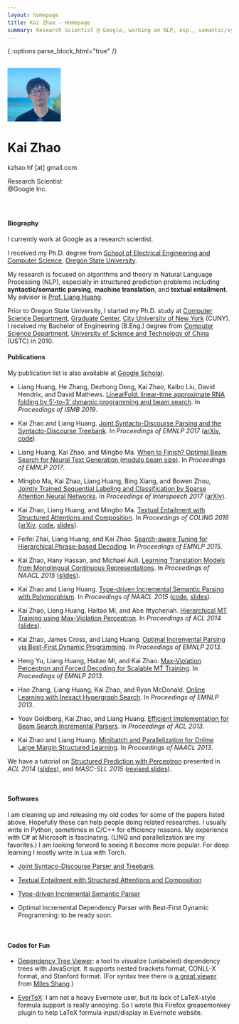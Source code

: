 ```yaml
---
layout: homepage
title: Kai Zhao - Homepage
summary: Research Scientist @ Google, working on NLP, esp., semantic/syntactic parsing, machine translation.
---
```


{::options parse_block_html="true" /}
<div class="vertical-center" id="myhead">
<div class="row">

<div class="col-xs-12 col-md-10 col-md-offset-1" style="margin-top:30px; margin-bottom:60px;">
<img src="img/kaizhao_photo.jpg" class="img-responsive img-circle center-block" style="max-width:120px">
<div class="text-center" markdown="0">
<h1> Kai Zhao </h1>
<p> kzhao.hf [at] gmail.com  </p>
<p> Research Scientist <br />@Google Inc. </p>
</div>
</div>

#### Biography

I currently work at Google as a research scientist.

I received my Ph.D. degree from [School of Electrical Engineering and Computer Science](http://eecs.oregonstate.edu/), [Oregon State University](http://www.oregonstate.edu).

My research is focused on algorithms and theory in Natural Language Processing (NLP), especially in structured prediction problems including **syntactic/semantic parsing**, **machine translation**, and **textual entailment**. My advisor is [Prof. Liang Huang](http://web.engr.oregonstate.edu/~huanlian/).

Prior to Oregon State University, I started my Ph.D. study at [Computer Science Department](http://cs.gc.cuny.edu/), [Graduate Center](http://www.gc.cuny.edu/), [City University of New York](http://www.cuny.edu/index.html) (CUNY). I received my Bachelor of Engineering (B.Eng.) degree from [Computer Science Department](http://cs.ustc.edu.cn/), [University of Science and Technology of China](http://www.ustc.edu.cn/) (USTC) in 2010.

</div>
</div>

#### Publications

My publication list is also available at [Google Scholar](http://scholar.google.com/citations?user=5CCzY6MAAAAJ&hl=en).

* Liang Huang, He Zhang, Dezhong Deng, Kai Zhao, Kaibo Liu, David Hendrix, and David Mathews. [LinearFold: linear-time approximate RNA folding by 5’-to-3’ dynamic programming and beam search](https://academic.oup.com/bioinformatics/article-pdf/35/14/i295/29098742/btz375.pdf). In _Proceedings of ISMB 2019_. 


* Kai Zhao and Liang Huang. [Joint Syntacto-Discourse Parsing and the Syntacto-Discourse Treebank](http://aclweb.org/anthology/D/D17/D17-1225.pdf). In _Proceedings of EMNLP 2017_ ([arXiv](https://arxiv.org/abs/1708.08484), [code](https://github.com/kaayy/josydipa)).


* Liang Huang, Kai Zhao, and Mingbo Ma. [When to Finish? Optimal Beam Search for Neural Text Generation (modulo beam size)](http://aclweb.org/anthology/D/D17/D17-1227.pdf). In _Proceedings of EMNLP 2017_. 


* Mingbo Ma, Kai Zhao, Liang Huang, Bing Xiang, and Bowen Zhou, [Jointly Trained Sequential Labeling and Classification by Sparse Attention Neural Networks](http://www.isca-speech.org/archive/Interspeech_2017/pdfs/1321.PDF). In _Proceedings of Interspeech 2017_ ([arXiv](https://arxiv.org/abs/1709.10191)). 


* Kai Zhao, Liang Huang, and Mingbo Ma. [Textual Entailment with Structured Attentions and Composition](http://aclweb.org/anthology/C16-1212). In _Proceedings of COLING 2016_ ([arXiv](https://arxiv.org/abs/1701.01126), [code](https://github.com/kaayy/structured-attention), [slides](files/structuredatt_slides.pdf)). 


* Feifei Zhai, Liang Huang, and Kai Zhao. [Search-aware Tuning for Hierarchical Phrase-based Decoding](http://aclweb.org/anthology/D/D15/D15-1149.pdf). In _Proceedings of EMNLP 2015_.


* Kai Zhao, Hany Hassan, and Michael Auli. [Learning Translation Models from Monolingual Continuous Representations](http://www.aclweb.org/anthology/N/N15/N15-1176.pdf). In _Proceedings of NAACL 2015_ ([slides](files/continuoustm_slides.pdf)). 


* Kai Zhao and Liang Huang. [Type-driven Incremental Semantic Parsing with Polymorphism](http://www.aclweb.org/anthology/N/N15/N15-1162.pdf). In _Proceedings of NAACL 2015_ ([code](https://github.com/kaayy/TISP), [slides](files/type-driven-semantic-parsing.pdf)). 


* Kai Zhao, Liang Huang, Haitao Mi, and Abe Ittycheriah. [Hierarchical MT Training using Max-Violation Perceptron](http://www.aclweb.org/anthology/P/P14/P14-2127.pdf). In _Proceedings of ACL 2014_ ([slides](files/hiero-maxforce_slides.pdf)). 


* Kai Zhao, James Cross, and Liang Huang. [Optimal Incremental Parsing via Best-First Dynamic Programming](http://aclweb.org/anthology/D/D13/D13-1071.pdf). In _Proceedings of EMNLP 2013_. 

* Heng Yu, Liang Huang, Haitao Mi, and Kai Zhao. [Max-Violation Perceptron and Forced Decoding for Scalable MT Training](http://aclweb.org/anthology/D/D13/D13-1112.pdf). In _Proceedings of EMNLP 2013_. 	


* Hao Zhang, Liang Huang, Kai Zhao, and Ryan McDonald. [Online Learning with Inexact Hypergraph Search](http://aclweb.org/anthology/D/D13/D13-1093.pdf). In _Proceedings of EMNLP 2013_.


* Yoav Goldberg, Kai Zhao, and Liang Huang. [Efficient Implementation for Beam Search Incremental Parsers](http://www.aclweb.org/anthology/P/P13/P13-2111.pdf). In _Proceedings of ACL 2013_.


* Kai Zhao and Liang Huang. [Minibatch and Parallelization for Online Large Margin Structured Learning](http://www.aclweb.org/anthology/N/N13/N13-1038.pdf). In _Proceedings of NAACL 2013_.


We have a tutorial on [Structured Prediction with Perceptron](http://www.anthology.aclweb.org/P/P14/P14-6.pdf#page=14) presented in _ACL 2014_ ([slides](http://web.engr.oregonstate.edu/~huanlian/slides/perc-tutorial.pdf)), and _MASC-SLL 2015_ ([revised slides](files/perc-tutorial-masc.pdf)). 

<br />

#### Softwares

I am cleaning up and releasing my old codes for some of the papers listed above. Hopefully these can help people doing related researches. I usually write in Python, sometimes in C/C++ for efficiency reasons. My experience with C# at Microsoft is fascinating. (LINQ and parallelization are my favorites.) I am looking forword to seeing it become more popular. For deep learning I mostly write in Lua with Torch.

* [Joint Syntaco-Discourse Parser and Treebank](https://github.com/kaayy/josydipa)

* [Textual Entailment with Structured Attentions and Composition](https://github.com/kaayy/structured-attention)

* [Type-driven Incremental Semantic Parser](https://github.com/kaayy/TISP)

* Optimal Incremental Dependency Parser with Best-First Dynamic Programming: to be ready soon.

<br/>

#### Codes for Fun

* [Dependency Tree Viewer](deptreeviewer): a tool to visualize (unlabeled) dependency trees with JavaScript. It supports nested brackets format, CONLL-X format, and Stanford format. (For syntax tree there is [a great viewer](http://mshang.ca/syntree/) from [Miles Shang](http://mshang.ca/).)

* [EverTeX](http://github.com/kaayy/everTex): I am not a heavy Evernote user, but its lack of LaTeX-style formula support is really annoying. So I wrote this Firefox greasemonkey plugin to help LaTeX formula input/display in Evernote website.
